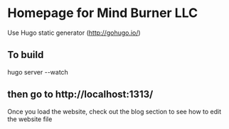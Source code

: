 Homepage for Mind Burner LLC
=======================

Use Hugo static generator (http://gohugo.io/)

To build
--------
hugo server --watch

then go to http://localhost:1313/
--------
Once you load the website, check out the blog section
to see how to edit the website file

